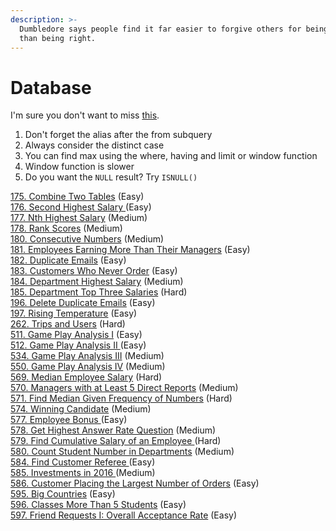 ```yaml
---
description: >-
  Dumbledore says people find it far easier to forgive others for being wrong
  than being right.
---
```


# Database

I'm sure you don't want to miss [this](https://leetcode.com/problemset/database/).

1. Don't forget the alias after the from subquery
2. Always consider the distinct case
3. You can find max using the where, having and limit or window function
4. Window function is slower
5. Do you want the `NULL` result? Try `ISNULL()`

[175. Combine Two Tables](175.-combine-two-tables-easy.md) \(Easy\)  
[176. Second Highest Salary ](176.-second-highest-salary.md)\(Easy\)  
[177. Nth Highest Salary](177.-nth-highest-salary.md) \(Medium\)  
[178. Rank Scores](178.-rank-scores.md) \(Medium\)  
[180. Consecutive Numbers](180.-consecutive-numbers.md) \(Medium\)  
[181. Employees Earning More Than Their Managers](181.-employees-earning-more-than-their-managers.md) \(Easy\)  
[182. Duplicate Emails](182.-duplicate-emails.md) \(Easy\)  
[183. Customers Who Never Order](183.-customers-who-never-order.md) \(Easy\)  
[184. Department Highest Salary](184.-department-highest-salary.md) \(Medium\)  
[185. Department Top Three Salaries](185.-department-top-three-salaries.md) \(Hard\)  
[196. Delete Duplicate Emails](196.-delete-duplicate-emails.md) \(Easy\)  
[197. Rising Temperature](197.-rising-temperature.md) \(Easy\)  
[262. Trips and Users](262.-trips-and-users.md) \(Hard\)  
[511. Game Play Analysis I](511.-game-play-analysis-i.md) \(Easy\)  
[512. Game Play Analysis II ](512.-game-play-analysis-ii.md)\(Easy\)  
[534. Game Play Analysis III](534.-game-play-analysis-iii.md) \(Medium\)  
[550. Game Play Analysis IV](550.-game-play-analysis-iv.md) \(Medium\)  
[569. Median Employee Salary](569.-median-employee-salary.md) \(Hard\)  
[570. Managers with at Least 5 Direct Reports](570.-managers-with-at-least-5-direct-reports.md) \(Medium\)  
[571. Find Median Given Frequency of Numbers](571.-find-median-given-frequency-of-numbers.md) \(Hard\)  
[574. Winning Candidate](574.-winning-candidate.md) \(Medium\)  
[577. Employee Bonus ](577.-employee-bonus.md)\(Easy\)  
[578. Get Highest Answer Rate Question](578.-get-highest-answer-rate-question.md) \(Medium\)  
[579. Find Cumulative Salary of an Employee ](579.-find-cumulative-salary-of-an-employee.md)\(Hard\)  
[580. Count Student Number in Departments](580.-count-student-number-in-departments.md) \(Medium\)  
[584. Find Customer Referee ](584.-find-customer-referee.md)\(Easy\)  
[585. Investments in 2016 ](585.-investments-in-2016.md)\(Medium\)  
[586. Customer Placing the Largest Number of Orders](586.-customer-placing-the-largest-number-of-orders.md) \(Easy\)  
[595. Big Countries](595.-big-countries.md) \(Easy\)  
[596. Classes More Than 5 Students](596.-classes-more-than-5-students.md) \(Easy\)  
[597. Friend Requests I: Overall Acceptance Rate](untitled-1.md) \(Easy\)

  










